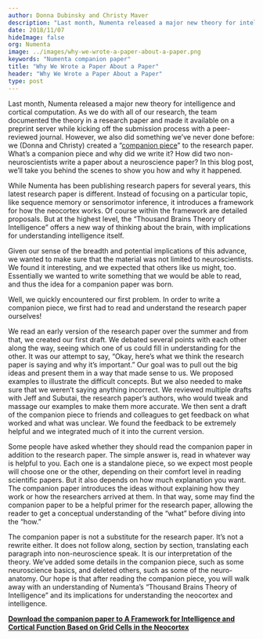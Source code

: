 ```yaml
---
author: Donna Dubinsky and Christy Maver
description: "Last month, Numenta released a major new theory for intelligence and cortical computation, documenting the theory in a research paper and making it available on a preprint server while it undergoes peer-review. We also created a “companion piece” to the research paper. What’s a companion piece and why did we write it?  How did two non-neuroscientists write a paper about a neuroscience paper?  In this blog post, we’ll take you behind the scenes to show you how and why it happened."
date: 2018/11/07   
hideImage: false
org: Numenta
image: ../images/why-we-wrote-a-paper-about-a-paper.png
keywords: "Numenta companion paper"
title: "Why We Wrote a Paper About a Paper"
header: "Why We Wrote a Paper About a Paper"
type: post
---
```


Last month, Numenta released a major new theory for intelligence and cortical computation. As we do with all of our research, the team documented the theory in a research paper and made it available on a preprint server while kicking off the submission process with a peer-reviewed journal.  However, we also did something we’ve never done before: we (Donna and Christy) created a “[companion piece](/neuroscience-research/research-publications/papers/thousand-brains-theory-of-intelligence-companion-paper/)” to the research paper. What’s a companion piece and why did we write it?  How did two non-neuroscientists write a paper about a neuroscience paper?  In this blog post, we’ll take you behind the scenes to show you how and why it happened.

While Numenta has been publishing research papers for several years, this latest research paper is different. Instead of focusing on a particular topic, like sequence memory or sensorimotor inference, it introduces a framework for how the neocortex works.  Of course within the framework are detailed proposals. But at the highest level, the “Thousand Brains Theory of Intelligence” offers a new way of thinking about the brain, with implications for understanding intelligence itself.

Given our sense of the breadth and potential implications of this advance, we wanted to make sure that the material was not limited to neuroscientists.  We found it interesting, and we expected that others like us might, too.  Essentially we wanted to write something that we would be able to read, and thus the idea for a companion paper was born.

Well, we quickly encountered our first problem.  In order to write a companion piece, we first had to read and understand the research paper ourselves!

We read an early version of the research paper over the summer and from that, we created our first draft.  We debated several points with each other along the way, seeing which one of us could fill in understanding for the other.  It was our attempt to say, “Okay, here’s what we think the research paper is saying and why it’s important.”  Our goal was to pull out the big ideas and present them in a way that made sense to us.  We proposed examples to illustrate the difficult concepts. But we also needed to make sure that we weren’t saying anything incorrect.  We reviewed multiple drafts with Jeff and Subutai, the research paper’s authors, who would tweak and massage our examples to make them more accurate. We then sent a draft of the companion piece to friends and colleagues to get feedback on what worked and what was unclear.  We found the feedback to be extremely helpful and we integrated much of it into the current version.

Some people have asked whether they should read the companion paper in addition to the research paper.  The simple answer is, read in whatever way is helpful to you.  Each one is a standalone piece, so we expect most people will choose one or the other, depending on their comfort level in reading scientific papers. But it also depends on how much explanation you want. The companion paper introduces the ideas without explaining how they work or how the researchers arrived at them. In that way, some may find the companion paper to be a helpful primer for the research paper, allowing the reader to get a conceptual understanding of the “what” before diving into the “how.”

The companion paper is not a substitute for the research paper.  It’s not a rewrite either. It does not follow along, section by section, translating each paragraph into non-neuroscience speak.  It is our interpretation of the theory.  We’ve added some details in the companion piece, such as some neuroscience basics, and deleted others, such as some of the neuro-anatomy. Our hope is that after reading the companion piece, you will walk away with an understanding of Numenta’s “Thousand Brains Theory of Intelligence” and its implications for understanding the neocortex and intelligence.

**[Download the companion paper to A Framework for Intelligence and Cortical Function Based on Grid Cells in the Neocortex](/assets/pdf/research-publications/papers/Companion-paper-to-A-Framework-for-Intelligence-and-Cortical-Function-Based-on-Grid-Cells-in-the-Neocortex.pdf)**
